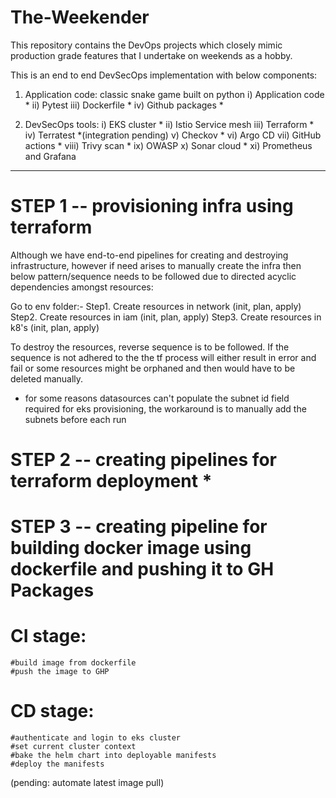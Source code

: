 # The-Weekender
This repository contains the DevOps projects which closely mimic production grade features that I undertake on weekends as a hobby.

This is an end to end  DevSecOps implementation with below components:

1. Application code: classic snake game built on python
i) Application code *
ii) Pytest
iii) Dockerfile *
iv) Github packages *

2. DevSecOps tools:
i) EKS cluster *
ii) Istio Service mesh
iii) Terraform *
iv) Terratest *(integration pending)
v) Checkov *
vi) Argo CD
vii) GitHub actions *
viii) Trivy scan *
ix) OWASP 
x) Sonar cloud *
xi) Prometheus and Grafana

_________________________________________________________
# STEP 1 -- provisioning infra using terraform

Although we have end-to-end pipelines for creating and destroying infrastructure, however if need arises to manually create the infra then below pattern/sequence needs to be followed due to directed acyclic dependencies amongst resources:

Go to env folder:-
Step1. Create resources in network (init, plan, apply)
Step2. Create resources in iam (init, plan, apply)
Step3. Create resources in k8's (init, plan, apply)

To destroy the resources, reverse sequence is to be followed. If the sequence is not adhered to the the tf process will either result in error and fail or some resources might be orphaned and then would have to be deleted manually.

* for some reasons datasources can't populate the subnet id field required for eks provisioning, the workaround is to manually add the subnets before each run

# STEP 2 -- creating pipelines for terraform deployment *

# STEP 3 -- creating pipeline for building docker image using dockerfile and pushing it to GH Packages
# CI stage:    
    #build image from dockerfile 
    #push the image to GHP

# CD stage:
    #authenticate and login to eks cluster
    #set current cluster context
    #bake the helm chart into deployable manifests
    #deploy the manifests

(pending: automate latest image pull)